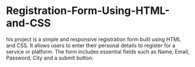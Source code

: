 # Registration-Form-Using-HTML-and-CSS
his project is a simple and responsive registration form built using HTML and CSS. It allows users to enter their personal details to register for a service or platform. The form includes essential fields such as Name, Email, Password, City and a submit button.
